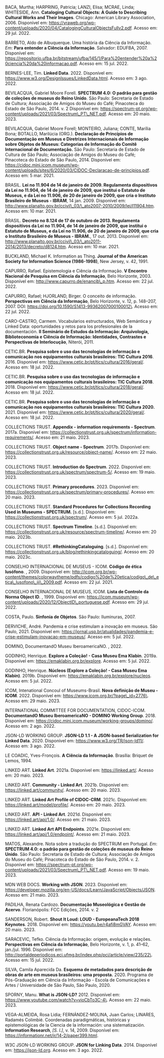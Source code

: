 BACA, Murtha; HARPRING, Patricia; LANZI, Elisa; MCRAE, Linda; WHITESIDE, Ann. **Cataloging Cultural Objects: A Guide to Describing Cultural Works and Their Images**. Chicago: American Library Association, 2006\. Disponível em: https://vraweb.org/wp-content/uploads/2020/04/CatalogingCulturalObjectsFullv2.pdf. Acesso em: 29 jul. 2022.

BARRETO, Aldo de Albuquerque. Uma história da Ciência da Informação. _Em_: **Para entender a Ciência da Informação**. Salvador: EDUFBA, 2007\. Disponível em: https://repositorio.ufba.br/bitstream/ufba/145/1/Para%20entender%20a%20ciencia%20da%20informacao.pdf. Acesso em: 15 jul. 2022.

BERNES-LEE, Tim. **Linked Data**. 2022\. Disponível em: https://www.w3.org/DesignIssues/LinkedData.html. Acesso em: 3 ago. 2022\. 

BEVILACQUA, Gabriel Moore Forell. **SPECTRUM 4.0: O padrão para gestão de coleções de museus do Reino Unido**. São Paulo: Secretaria de Estado de Cultura; Associação de Amigos do Museu do Café; Pinacoteca do Estado de São Paulo, 2014\. v. 2 Disponível em: https://spectrum-pt.org/wp-content/uploads/2021/03/Spectrum\_PT\_NET.pdf. Acesso em: 20 maio. 2023.

BEVILACQUA, Gabriel Moore Forell; MONTEIRO, Juliana; CONTE, Marília Bona; BOTALLO, Marilúcia (ORG.). **Declaração de Princípios de Documentação em Museus e Diretrizes Internacionais de Informação sobre Objetos de Museus: Categorias de Informação do Comitê Internacional de Documentação.** São Paulo: Secretaria de Estado de Cultura de São Paulo; Associação de Amigos do Museu do Café; Pinacoteca do Estado de São Paulo, 2014\. Disponível em: https://cidoc.mini.icom.museum/wp-content/uploads/sites/6/2020/03/CIDOC-Declaracao-de-principios.pdf. Acesso em: 5 mar. 2021.

BRASIL. **Lei no 11.904 de 14 de janeiro de 2009\. Regulamenta dispositivos da Lei no 11.904, de 14 de janeiro de 2009, que institui o Estatuto de Museus, e da Lei no 11.906, de 20 de janeiro de 2009, que cria o Instituto Brasileiro de Museus - IBRAM**, 14 jan. 2009\. Disponível em: http://www.planalto.gov.br/ccivil\_03/\_ato2007-2010/2009/lei/l11904.htm. Acesso em: 10 mar. 2021.

BRASIL. **Decreto no 8.124 de 17 de outubro de 2013\. Regulamenta dispositivos da Lei no 11.904, de 14 de janeiro de 2009, que institui o Estatuto de Museus, e da Lei no 11.906, de 20 de janeiro de 2009, que cria o Instituto Brasileiro de Museus - IBRAM.**, 17 out. 2013\. Disponível em: http://www.planalto.gov.br/ccivil\_03/\_ato2011-2014/2013/decreto/d8124.htm. Acesso em: 10 mar. 2021.

BUCKLAND, Michael K. Information as Thing. **Journal of the American Society for Information Science (1986-1998)**, New Jersey, v. 42, 1991\. 

CAPURRO, Rafael. Epistemologia e Ciência da Informação. **V Encontro Nacional de Pesquisa em Ciência da Informação**, Belo Horizonte, 2003\. Disponível em: http://www.capurro.de/enancib\_p.htm. Acesso em: 22 jul. 2022.

CAPURRO, Rafael; HJORLAND, Birger. O conceito de informação. **Perspectivas em Ciência da Informação**, Belo Horizonte, v. 12, p. 148–207, 2007\. DOI: https://doi.org/10.1590/S1413-99362007000100012\. Acesso em: 22 jul. 2022.

CARO-CASTRO, Carmem. Vocabularios estructurados, Web Semántica y Linked Data: oportunidades y retos para los profesionales de la documentación. **II Seminário de Estudos da Informação: Arquivologia, Biblioteconomia e Ciência de Informação: Identidades, Contrastes e Perspectivas de Interlocução**, Niterói, 2011\. 

CETIC.BR. **Pesquisa sobre o uso das tecnologias de informação e comunicação nos equipamentos culturais brasileiros: TIC Cultura 2016**. 2016\. Disponível em: https://www.cetic.br/pt/tics/cultura/2016/geral/. Acesso em: 18 jul. 2022\. 

CETIC.BR. **Pesquisa sobre o uso das tecnologias de informação e comunicação nos equipamentos culturais brasileiros: TIC Cultura 2018**. 2018\. Disponível em: https://www.cetic.br/pt/tics/cultura/2018/geral/. Acesso em: 18 jul. 2022\. 

CETIC.BR. **Pesquisa sobre o uso das tecnologias de informação e comunicação nos equipamentos culturais brasileiros: TIC Cultura 2020.** 2021\. Disponível em: https://www.cetic.br/pt/tics/cultura/2020/geral/. Acesso em: 18 jul. 2022\. 

COLLECTIONS TRUST. **Appendix - information requirements - Spectrum**. 2017a. Disponível em: https://collectionstrust.org.uk/spectrum/information-requirements/. Acesso em: 21 maio. 2023\. 

COLLECTIONS TRUST. **Object name - Spectrum**. 2017b. Disponível em: https://collectionstrust.org.uk/resource/object-name/. Acesso em: 22 maio. 2023\. 

COLLECTIONS TRUST. **Introduction do Spectrum**. 2022\. Disponível em: https://collectionstrust.org.uk/spectrum/spectrum-5/. Acesso em: 19 maio. 2023\. 

COLLECTIONS TRUST. **Primary procedures**. 2023\. Disponível em: https://collectionstrust.org.uk/spectrum/primary-procedures/. Acesso em: 20 maio. 2023\. 

COLLECTIONS TRUST. **Standard Procedures for Collections Recording Used in Museums - SPECTRUM.** \[s.d.\]. Disponível em: https://collectionstrust.org.uk/spectrum/. Acesso em: 5 jul. 2022a. 

COLLECTIONS TRUST. **Spectrum Timeline**. \[s.d.\]. Disponível em: https://collectionstrust.org.uk/resource/spectrum-timeline/. Acesso em: 20 maio. 2023b. 

COLLECTIONS TRUST. **#RethinkingCataloguing**. \[s.d.\]. Disponível em: https://collectionstrust.org.uk/blog/rethinkingcataloguing/. Acesso em: 20 maio. 2023c. 

CONSELHO INTERNACIONAL DE MUSEUS - ICOM. **Código de ética lusófono**. , 2009\. Disponível em: http://icom.org.br/wp-content/themes/colorwaytheme/pdfs/codigo%20de%20etica/codigo\_de\_etica\_lusofono\_iii\_2009.pdf. Acesso em: 22 jul. 2021.

CONSELHO INTERNACIONAL DE MUSEUS, ICOM. **Lista de Controle da Norma Object ID**. , 1999\. Disponível em: https://icom.museum/wp-content/uploads/2020/12/ObjectID\_portuguese.pdf. Acesso em: 29 jul. 2022.

COSTA, Paulo. **Sinfonia de Objetos**. São Paulo: Iluminuras, 2007\. 

DERVICHE, André. Pandemia e crise estimulam a inovação em museus. São Paulo, 2021\. Disponível em: https://jornal.usp.br/atualidades/pandemia-e-crise-estimulam-inovacao-em-museus/. Acesso em: 5 jul. 2022.

DOMINO, DocumentandO Museu IberoamericaNO. , 2022\. 

GODINHO, Henrique. **Explore a Coleção! - Casa Museu Ema Klabin**. 2019a. Disponível em: https://emaklabin.org.br/explore. Acesso em: 5 jul. 2022\. 

GODINHO, Henrique. **Núcleos (Explore a Coleção! - Casa Museu Ema Klabin)**. 2019b. Disponível em: https://emaklabin.org.br/explore/nucleos. Acesso em: 5 jul. 2022\. 

ICOM, Intenational Concoul of Museums-Brasil. **Nova definição de Museu - ICOM**. 2022\. Disponível em: https://www.icom.org.br/?page\_id=2776\. Acesso em: 29 maio. 2023\. 

INTERNATIONAL COMMITTEE FOR DOCUMENTATION, CIDOC-ICOM. **DocumentandO Museu IberoamericaNO - DOMINO Working Group**. 2018\. Disponível em: https://cidoc.mini.icom.museum/working-groups/domino/. Acesso em: 2 ago. 2022\. 

JSON-LD WORKING GROUP. **JSON-LD 1.1 - A JSON-based Serialization for Linked Data**. 2020\. Disponível em: https://www.w3.org/TR/json-ld11/. Acesso em: 3 ago. 2022\. 

LE COADIC, Yves-Fronçois. **A Ciência da Informação**. Brasília: Briquet de Lemos, 1994\. 

LINKED ART. **Linked Art**. 2021a. Disponível em: https://linked.art/. Acesso em: 20 maio. 2023\. 

LINKED ART. **Community - Linked Art**. 2021b. Disponível em: https://linked.art/community/. Acesso em: 20 maio. 2023\. 

LINKED ART. **Linked Art Profile of CIDOC-CRM**. 2021c. Disponível em: https://linked.art/model/profile/. Acesso em: 20 maio. 2023\. 

LINKED ART. **API - Linked Art**. 2021d. Disponível em: https://linked.art/api/1.0/. Acesso em: 21 maio. 2023\. 

LINKED ART. **Linked Art API Endpoints**. 2021e. Disponível em: https://linked.art/api/1.0/endpoint/. Acesso em: 21 maio. 2023\. 

MATOS, Alexandre. Nota sobre a tradução do SPECTRUM em Portugal. _Em_: **SPECTRUM 4.0: o padrão para gestão de coleções de museus do Reino Unido**. São Paulo: Secretaria de Estado de Cultura; Associação de Amigos do Museu do Café; Pinacoteca do Estado de São Paulo, 2014\. v. 2\. Disponível em: https://spectrum-pt.org/wp-content/uploads/2021/03/Spectrum\_PT\_NET.pdf. Acesso em: 19 maio. 2023.

MDN WEB DOCS. **Working with JSON**. 2023\. Disponível em: https://developer.mozilla.org/en-US/docs/Learn/JavaScript/Objects/JSON. Acesso em: 21 maio. 2023\. 

PADILHA, Renata Cardozo. **Documentação Museológica e Gestão de Acervo**. Florianópolis: FCC Edições, 2014\. v. 2

SANDERSON, Robert. **Shout It Loud: LOUD - EuropeanaTech 2018 Keynotes**. 2018\. Disponível em: https://youtu.be/r4afi8mGVAY. Acesso em: 20 maio. 2023\. 

SARACEVIC, Tefko. Ciência da Informação: origem, evolução e relações. **Perspectivas em Ciência da Informação**, Belo Horizonte, v. 1, p. 41–62, jan./jul. 1996\. Disponível em: http://portaldeperiodicos.eci.ufmg.br/index.php/pci/article/view/235/22\. Acesso em: 15 jul. 2022.

SILVA, Camila Aparecida Da. **Esquema de metadados para descrição de obras de arte em museus brasileiros: uma proposta.** 2020\. Programa de Pós-Graduação em Ciência da Informação - Escola de Comunicações e Artes / Universidade de São Paulo, São Paulo, 2020.

SPORNY, Manu. **What is JSON-LD?** 2012\. Disponível em: https://www.youtube.com/watch?v=vioCbTo3C-4\. Acesso em: 22 maio. 2023\. 

VEGA-ALMEIDA, Rosa Lidia; FERNÁNDEZ-MOLINA, Juan Carlos; LINARES, Radamés Colimbié. Coordenadas paradigmáticas, históricas y epistemológicas de la Ciencia de la información: una sistematización. **Information Research**, _\[S. l.\]_, v. 14, 2009\. Disponível em: https://informationr.net/ir/14-2/paper399.html.

W3C JSON-LD WORKING GROUP. **JSON for Linking Data**. 2014\. Disponível em: https://json-ld.org. Acesso em: 3 ago. 2022\. 